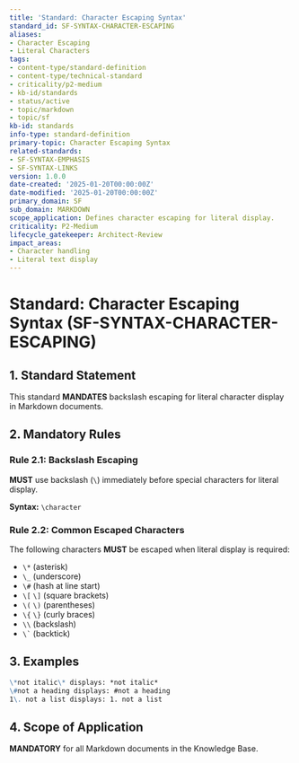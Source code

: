 ```yaml
---
title: 'Standard: Character Escaping Syntax'
standard_id: SF-SYNTAX-CHARACTER-ESCAPING
aliases:
- Character Escaping
- Literal Characters
tags:
- content-type/standard-definition
- content-type/technical-standard
- criticality/p2-medium
- kb-id/standards
- status/active
- topic/markdown
- topic/sf
kb-id: standards
info-type: standard-definition
primary-topic: Character Escaping Syntax
related-standards:
- SF-SYNTAX-EMPHASIS
- SF-SYNTAX-LINKS
version: 1.0.0
date-created: '2025-01-20T00:00:00Z'
date-modified: '2025-01-20T00:00:00Z'
primary_domain: SF
sub_domain: MARKDOWN
scope_application: Defines character escaping for literal display.
criticality: P2-Medium
lifecycle_gatekeeper: Architect-Review
impact_areas:
- Character handling
- Literal text display
---
```

# Standard: Character Escaping Syntax (SF-SYNTAX-CHARACTER-ESCAPING)

## 1. Standard Statement

This standard **MANDATES** backslash escaping for literal character display in Markdown documents.

## 2. Mandatory Rules

### Rule 2.1: Backslash Escaping
**MUST** use backslash (`\`) immediately before special characters for literal display.

**Syntax:** `\character`

### Rule 2.2: Common Escaped Characters
The following characters **MUST** be escaped when literal display is required:

- `\*` (asterisk)
- `\_` (underscore)  
- `\#` (hash at line start)
- `\[` `\]` (square brackets)
- `\(` `\)` (parentheses)
- `\{` `\}` (curly braces)
- `\\` (backslash)
- `` \` `` (backtick)

## 3. Examples

```markdown
\*not italic\* displays: *not italic*
\#not a heading displays: #not a heading
1\. not a list displays: 1. not a list
```

## 4. Scope of Application

**MANDATORY** for all Markdown documents in the Knowledge Base. 